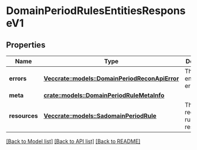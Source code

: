 # DomainPeriodRulesEntitiesResponseV1

## Properties

Name | Type | Description | Notes
------------ | ------------- | ------------- | -------------
**errors** | [**Vec<crate::models::DomainPeriodReconApiError>**](domain.ReconAPIError.md) | The request encountered errors |
**meta** | [**crate::models::DomainPeriodRuleMetaInfo**](domain.RuleMetaInfo.md) |  |
**resources** | [**Vec<crate::models::SadomainPeriodRule>**](sadomain.Rule.md) | The requested rule resources |

[[Back to Model list]](./README.md#documentation-for-models) [[Back to API list]](./README.md#documentation-for-api-endpoints) [[Back to README]](../README.md)
